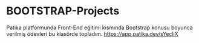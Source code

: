 # BOOTSTRAP-Projects
Patika platformunda Front-End eğitimi kısmında Bootstrap konusu boyunca verilmiş ödevleri bu klasörde topladım.
https://app.patika.dev/sYecliX

